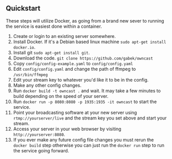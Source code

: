 ## Quickstart

These steps will utilize Docker, as going from a brand new sever to running the service is easiest done within a container.

1. Create or login to an existing server somewhere.
1. Install Docker.  If it's a Debian based linux machine `sudo apt-get install docker.io`.
1. Install git `sudo apt-get install git`.
1. Download the code.  `git clone https://github.com/gabek/owncast`
1. Copy `config/config-example.yaml` to `config/config.yaml`
1. Edit `config/config.yaml` and change the path of ffmpeg to `/usr/bin/ffmpeg`
1. Edit your stream key to whatever you'd like it to be in the config.
1. Make any other config changes.
1. Run `docker build -t owncast .` and wait.  It may take a few minutes to build depending on the speed of your server.
1. Run `docker run -p 8080:8080 -p 1935:1935 -it owncast` to start the service.
1. Point your broadcasting software at your new server using `rtmp://yourserver/live` and the stream key you set above and start your stream.
1. Access your server in your web browser by visiting `http://yourserver:8080`.
1. If you ever make any future config file changes you must rerun the `docker build` step otherwise you can just run the `docker run` step to run the service going forward.
